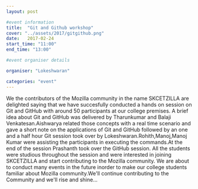 ```yaml
---
layout: post

#event information
title:  "Git and Github workshop"
cover: "../assets/2017/gitgithub.png"
date:   2017-02-24
start_time: "11:00"
end_time: "13:00"

#event organiser details

organiser: "Lokeshwaran"

categories: "event"
---
```


   We the contributors of the Mozilla community in the name SKCETZILLA are delighted saying that we have succesfully conducted a hands on session on Git and GitHub with around 50 participants at our college premises.
   A brief idea about Git and GitHub was delivered by Tharunkumar and Balaji Venkatesan.Aishwarya related those concepts with a real time scenario and gave a short note on the applications of Git and GitHub followed by an one and a half hour Git session took over by Lokeshwaran.Rohith,Manoj,Manoj Kumar were assisting the participants in executing the commands.At the end of the session Prashanth took over the GitHub session.
   All the students were studious throughout the session and were interested in joining SKCETZILLA and start contributing to the Mozilla community.
   We are about to conduct many events in the future inorder to make our college students familiar about Mozilla community.We'll continue contributing to the Community and we'll rise and shine...

